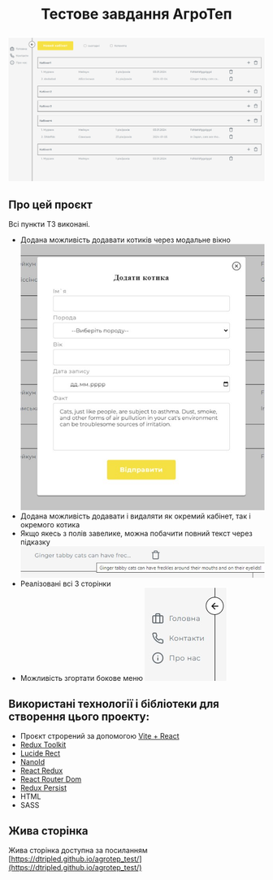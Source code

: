 <h1 align="center">Тестове завдання АгроТеп</h1>
<h2 align="center">

<img src="src/images/banner.jpg">

## Про цей проєкт

Всі пункти ТЗ виконані.

- Додана можливість додавати котиків через модальне вікно
  <img src="src/images/modal.jpg">
- Додана можливість додавати і видаляти як окремий кабінет, так і окремого котика
- Якщо якесь з полів завелике, можна побачити повний текст через підказку
  <img src="src/images/hint.jpg">
- Реалізовані всі 3 сторінки
- Можливість згортати бокове меню
  <img src="src/images/sidebar.jpg">

## Використані технології і бібліотеки для створення цього проекту:

- Проєкт строрений за допомогою [Vite + React](https://github.com/vitejs/vite)
- [Redux Toolkit](https://redux-toolkit.js.org)
- [Lucide Rect](https://lucide.dev/guide/packages/lucide-react)
- [NanoId](https://www.npmjs.com/package/nanoid)
- [React Redux](https://react-redux.js.org)
- [React Router Dom](https://reactrouter.com/en/main)
- [Redux Persist](https://github.com/rt2zz/redux-persist)
- HTML
- SASS

## Жива сторінка

Жива сторінка доступна за посиланням [https://dtripled.github.io/agrotep_test/](https://dtripled.github.io/agrotep_test/)
